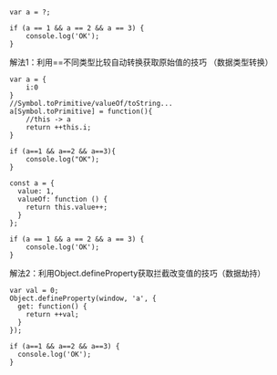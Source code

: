```
var a = ?;

if (a == 1 && a == 2 && a == 3) {
    console.log('OK');
}
```

解法1：利用==不同类型比较自动转换获取原始值的技巧 （数据类型转换）
```
var a = {
    i:0
}
//Symbol.toPrimitive/valueOf/toString...
a[Symbol.toPrimitive] = function(){
    //this -> a
    return ++this.i;
}

if (a==1 && a==2 && a==3){
    console.log("OK");
}
```
```
const a = {
  value: 1,
  valueOf: function () {
    return this.value++;
  }
};

if (a == 1 && a == 2 && a == 3) {
    console.log('OK');
}
```

解法2：利用Object.defineProperty获取拦截改变值的技巧（数据劫持）
```
var val = 0;
Object.defineProperty(window, 'a', {
  get: function() {
    return ++val;
  }
});

if (a==1 && a==2 && a==3) {
  console.log('OK');
}
```
